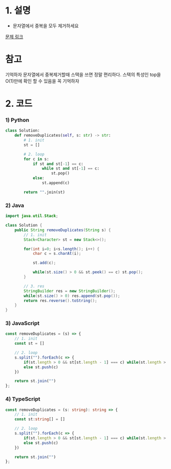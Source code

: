# 1. 설명
- 문자열에서 중복을 모두 제거하세요


[문제 링크](https://leetcode.com/problems/remove-all-adjacent-duplicates-in-string/)

# 참고
기억하자 문자열에서 중복제거할때 스택을 쓰면 정말 편리하다. 
스택의 특성인 top을 O(1)만에 확인 할 수 있음을 꼭 기억하자

# 2. 코드
### 1) Python
```python
class Solution:
    def removeDuplicates(self, s: str) -> str:
        # 1. init
        st = []

        # 2. loop
        for c in s:
            if st and st[-1] == c:
                while st and st[-1] == c:
                    st.pop()
            else:
                st.append(c)

        return "".join(st)
```

### 2) Java
```java
import java.util.Stack;

class Solution {
    public String removeDuplicates(String s) {
        // 1. init
        Stack<Character> st = new Stack<>();

        for(int i=0; i<s.length(); i++) {
            char c = s.charAt(i);

            st.add(c);

            while(st.size() > 0 && st.peek() == c) st.pop();
        }

        // 3. res
        StringBuilder res = new StringBuilder();
        while(st.size() > 0) res.append(st.pop());
        return res.reverse().toString();
    }
}
```

### 3) JavaScript
```js
const removeDuplicates = (s) => {
    // 1. init
    const st = []

    // 2. loop
    s.split("").forEach(c => {
        if(st.length > 0 && st[st.length - 1] === c) while(st.length > 0 && st[st.length - 1] === c) st.pop()
        else st.push(c)
    })

    return st.join("")
};
```

### 4) TypeScript
```ts
const removeDuplicates = (s: string): string => {
    // 1. init
    const st:string[] = []

    // 2. loop
    s.split("").forEach(c => {
        if(st.length > 0 && st[st.length - 1] === c) while(st.length > 0 && st[st.length - 1] === c) st.pop()
        else st.push(c)
    })

    return st.join("")
};
```